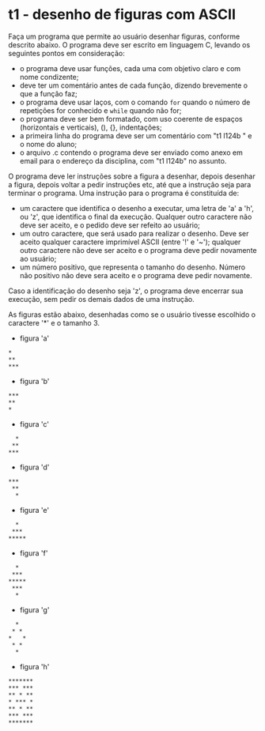 # t1 - desenho de figuras com ASCII

Faça um programa que permite ao usuário desenhar figuras, conforme descrito abaixo.
O programa deve ser escrito em linguagem C, levando os seguintes pontos em consideração:
- o programa deve usar funções, cada uma com objetivo claro e com nome condizente;
- deve ter um comentário antes de cada função, dizendo brevemente o que a função faz;
- o programa deve usar laços, com o comando `for` quando o número de repetições for conhecido e `while` quando não for;
- o programa deve ser bem formatado, com uso coerente de espaços (horizontais e verticais), (), {}, indentações;
- a primeira linha do programa deve ser um comentário com "t1 l124b " e o nome do aluno;
- o arquivo .c contendo o programa deve ser enviado como anexo em email para o endereço da disciplina, com "t1 l124b" no assunto.

O programa deve ler instruções sobre a figura a desenhar, depois desenhar a figura, depois voltar a pedir instruções etc, até que a instrução seja para terminar o programa.
Uma instrução para o programa é constituída de:
- um caractere que identifica o desenho a executar, uma letra de 'a' a 'h', ou 'z', que identifica o final da execução. Qualquer outro caractere não deve ser aceito, e o pedido deve ser refeito ao usuário;
- um outro caractere, que será usado para realizar o desenho. Deve ser aceito qualquer caractere imprimível ASCII (entre '!' e '~'); qualquer outro caractere não deve ser aceito e o programa deve pedir novamente ao usuário;
- um número positivo, que representa o tamanho do desenho. Número não positivo não deve sera aceito e o programa deve pedir novamente.

Caso a identificação do desenho seja 'z', o programa deve encerrar sua execução, sem pedir os demais dados de uma instrução.

As figuras estão abaixo, desenhadas como se o usuário tivesse escolhido o caractere '*' e o tamanho 3.
- figura 'a'
```
*
**
***
```
- figura 'b'
```
***
**
*
```
- figura 'c'
```
  *
 **
***
```
- figura 'd'
```
***
 **
  *
```
- figura 'e'
```
  *
 ***
*****
```
- figura 'f'
```
  *
 ***
*****
 ***
  *
```
- figura 'g'
```
  *
 * *
*   *
 * *
  *
```
- figura 'h'
```
*******
*** ***
** * **
* *** *
** * **
*** ***
*******
```

